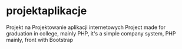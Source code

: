 # projektaplikacje
Projekt na Projektowanie aplikacji internetowych
Project made for graduation in college, mainly PHP, it's a simple company system, PHP mainly, front with Bootstrap

